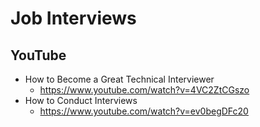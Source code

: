 # Job Interviews
## YouTube
* How to Become a Great Technical Interviewer
  * https://www.youtube.com/watch?v=4VC2ZtCGszo
* How to Conduct Interviews
  * https://www.youtube.com/watch?v=ev0begDFc20
